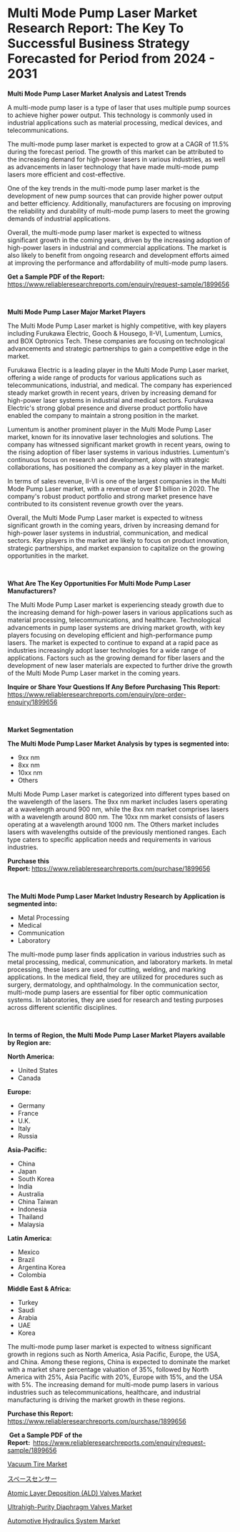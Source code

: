 <p><h1>Multi Mode Pump Laser Market Research Report: The Key To Successful Business Strategy Forecasted for Period from 2024 - 2031</h1></p><p><strong>Multi Mode Pump Laser Market Analysis and Latest Trends</strong></p>
<p><p>A multi-mode pump laser is a type of laser that uses multiple pump sources to achieve higher power output. This technology is commonly used in industrial applications such as material processing, medical devices, and telecommunications.</p><p>The multi-mode pump laser market is expected to grow at a CAGR of 11.5% during the forecast period. The growth of this market can be attributed to the increasing demand for high-power lasers in various industries, as well as advancements in laser technology that have made multi-mode pump lasers more efficient and cost-effective.</p><p>One of the key trends in the multi-mode pump laser market is the development of new pump sources that can provide higher power output and better efficiency. Additionally, manufacturers are focusing on improving the reliability and durability of multi-mode pump lasers to meet the growing demands of industrial applications.</p><p>Overall, the multi-mode pump laser market is expected to witness significant growth in the coming years, driven by the increasing adoption of high-power lasers in industrial and commercial applications. The market is also likely to benefit from ongoing research and development efforts aimed at improving the performance and affordability of multi-mode pump lasers.</p></p>
<p><strong>Get a Sample PDF of the Report:&nbsp;</strong> <a href="https://www.reliableresearchreports.com/enquiry/request-sample/1899656">https://www.reliableresearchreports.com/enquiry/request-sample/1899656</a></p>
<p>&nbsp;</p>
<p><strong>Multi Mode Pump Laser Major Market Players</strong></p>
<p><p>The Multi Mode Pump Laser market is highly competitive, with key players including Furukawa Electric, Gooch & Housego, II-VI, Lumentum, Lumics, and BOX Optronics Tech. These companies are focusing on technological advancements and strategic partnerships to gain a competitive edge in the market.</p><p>Furukawa Electric is a leading player in the Multi Mode Pump Laser market, offering a wide range of products for various applications such as telecommunications, industrial, and medical. The company has experienced steady market growth in recent years, driven by increasing demand for high-power laser systems in industrial and medical sectors. Furukawa Electric's strong global presence and diverse product portfolio have enabled the company to maintain a strong position in the market.</p><p>Lumentum is another prominent player in the Multi Mode Pump Laser market, known for its innovative laser technologies and solutions. The company has witnessed significant market growth in recent years, owing to the rising adoption of fiber laser systems in various industries. Lumentum's continuous focus on research and development, along with strategic collaborations, has positioned the company as a key player in the market.</p><p>In terms of sales revenue, II-VI is one of the largest companies in the Multi Mode Pump Laser market, with a revenue of over $1 billion in 2020. The company's robust product portfolio and strong market presence have contributed to its consistent revenue growth over the years.</p><p>Overall, the Multi Mode Pump Laser market is expected to witness significant growth in the coming years, driven by increasing demand for high-power laser systems in industrial, communication, and medical sectors. Key players in the market are likely to focus on product innovation, strategic partnerships, and market expansion to capitalize on the growing opportunities in the market.</p></p>
<p>&nbsp;</p>
<p><strong>What Are The Key Opportunities For Multi Mode Pump Laser Manufacturers?</strong></p>
<p><p>The Multi Mode Pump Laser market is experiencing steady growth due to the increasing demand for high-power lasers in various applications such as material processing, telecommunications, and healthcare. Technological advancements in pump laser systems are driving market growth, with key players focusing on developing efficient and high-performance pump lasers. The market is expected to continue to expand at a rapid pace as industries increasingly adopt laser technologies for a wide range of applications. Factors such as the growing demand for fiber lasers and the development of new laser materials are expected to further drive the growth of the Multi Mode Pump Laser market in the coming years.</p></p>
<p><strong>Inquire or Share Your Questions If Any Before Purchasing This Report:</strong> <a href="https://www.reliableresearchreports.com/enquiry/pre-order-enquiry/1899656">https://www.reliableresearchreports.com/enquiry/pre-order-enquiry/1899656</a></p>
<p>&nbsp;</p>
<p><strong>Market Segmentation</strong></p>
<p><strong>The Multi Mode Pump Laser Market Analysis by types is segmented into:</strong></p>
<p><ul><li>9xx nm</li><li>8xx nm</li><li>10xx nm</li><li>Others</li></ul></p>
<p><p>Multi Mode Pump Laser market is categorized into different types based on the wavelength of the lasers. The 9xx nm market includes lasers operating at a wavelength around 900 nm, while the 8xx nm market comprises lasers with a wavelength around 800 nm. The 10xx nm market consists of lasers operating at a wavelength around 1000 nm. The Others market includes lasers with wavelengths outside of the previously mentioned ranges. Each type caters to specific application needs and requirements in various industries.</p></p>
<p><strong>Purchase this Report:&nbsp;</strong><a href="https://www.reliableresearchreports.com/purchase/1899656">https://www.reliableresearchreports.com/purchase/1899656</a></p>
<p>&nbsp;</p>
<p><strong>The Multi Mode Pump Laser Market Industry Research by Application is segmented into:</strong></p>
<p><ul><li>Metal Processing</li><li>Medical</li><li>Communication</li><li>Laboratory</li></ul></p>
<p><p>The multi-mode pump laser finds application in various industries such as metal processing, medical, communication, and laboratory markets. In metal processing, these lasers are used for cutting, welding, and marking applications. In the medical field, they are utilized for procedures such as surgery, dermatology, and ophthalmology. In the communication sector, multi-mode pump lasers are essential for fiber optic communication systems. In laboratories, they are used for research and testing purposes across different scientific disciplines.</p></p>
<p>&nbsp;</p>
<p><strong>In terms of Region, the Multi Mode Pump Laser Market Players available by Region are:</strong></p>
<p>
    <p> <strong> North America: </strong>
        <ul>
            <li>United States</li>
            <li>Canada</li>
        </ul>
        </p> 
    <p> <strong> Europe: </strong>
        <ul>
            <li>Germany</li>
            <li>France</li>
            <li>U.K.</li>
            <li>Italy</li>
            <li>Russia</li>
        </ul>
        </p> 
    <p> <strong> Asia-Pacific: </strong>
        <ul>
            <li>China</li>
            <li>Japan</li>
            <li>South Korea</li>
            <li>India</li>
            <li>Australia</li>
            <li>China Taiwan</li>
            <li>Indonesia</li>
            <li>Thailand</li>
            <li>Malaysia</li>
        </ul>
        </p> 
    <p> <strong> Latin America: </strong>
        <ul>
            <li>Mexico</li>
            <li>Brazil</li>
            <li>Argentina Korea</li>
            <li>Colombia</li>
        </ul>
        </p> 
    <p> <strong> Middle East & Africa: </strong>
        <ul>
            <li>Turkey</li>
            <li>Saudi</li>
            <li>Arabia</li>
            <li>UAE</li>
            <li>Korea</li>
        </ul>
    </p>
    </p>
<p><p>The multi-mode pump laser market is expected to witness significant growth in regions such as North America, Asia Pacific, Europe, the USA, and China. Among these regions, China is expected to dominate the market with a market share percentage valuation of 35%, followed by North America with 25%, Asia Pacific with 20%, Europe with 15%, and the USA with 5%. The increasing demand for multi-mode pump lasers in various industries such as telecommunications, healthcare, and industrial manufacturing is driving the market growth in these regions.</p></p>
<p><strong>Purchase this Report: </strong><a href="https://www.reliableresearchreports.com/purchase/1899656">https://www.reliableresearchreports.com/purchase/1899656</a></p>
<p>&nbsp;<strong>Get a Sample PDF of the Report:&nbsp;&nbsp;</strong><a href="https://www.reliableresearchreports.com/enquiry/request-sample/1899656">https://www.reliableresearchreports.com/enquiry/request-sample/1899656</a></p>
<p><strong></strong></p>
<p><p><a href="https://issuu.com/reportprime-2/docs/vacuum-tire-market-size-2030.pptx">Vacuum Tire Market</a></p><p><a href="https://github.com/ReganWisoky2023/Market-Research-Report-List-1/blob/main/545879213984.md">スペースセンサー</a></p><p><a href="https://github.com/beatblasta/Market-Research-Report-List-2/blob/main/atomic-layer-deposition-ald-valves-market.md">Atomic Layer Deposition (ALD) Valves Market</a></p><p><a href="https://github.com/shotows/Market-Research-Report-List-2/blob/main/ultrahigh-purity-diaphragm-valves-market.md">Ultrahigh-Purity Diaphragm Valves Market</a></p><p><a href="https://issuu.com/reportprime-2/docs/automotive-hydraulics-system-market-size-2030.pptx">Automotive Hydraulics System Market</a></p></p>